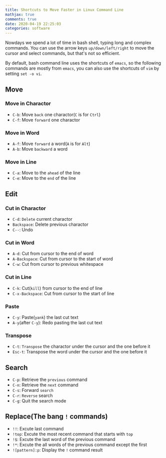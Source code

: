 ```yaml
---
title: Shortcuts to Move Faster in Linux Command Line
mathjax: true
comments: true
date: 2020-04-19 22:25:03
categories: software
---
```


Nowdays we spend a lot of time in bash shell, typing long and complex commands. You can use the arrow keys `up/down/left/right` to move the cursor and select commands, but that's not so efficient.

By default, bash command line uses the shortcuts of `emacs`, so the following commands are mostly from `emacs`, you can also use the shortcuts of `vim` by setting `set -o vi`.
<!-- more -->
## Move

### Move in Charactor
- `C-b`: Move `back` one charactor(`C` is for `Ctrl`)
- `C-f`: Move `forward` one charactor

### Move in Word
- `A-f`: Move `forward` a word(`A` is for `Alt`)
- `A-b`: Move `backward` a word

### Move in Line
- `C-a`: Move to the `ahead` of the line
- `C-e`: Move to the `end` of the line

## Edit

### Cut in Charactor
- `C-d`: `Delete` current charactor
- `Backspace`: Delete previous charactor
- `C--`: Undo

### Cut in Word
- `A-d`: Cut from cursor to the end of word
- `A-Backspace`: Cut from cursor to the start of word
- `C-w`: Cut from cursor to previous whitespace


### Cut in Line
- `C-k`: Cut(`kill`) from cursor to the end of line
- `C-x-Backspace`: Cut from cursor to the start of line

### Paste
- `C-y`: Paste(`yank`) the last cut text
- `A-y`(after `C-y`): Redo pasting the last cut text

### Transpose
- `C-t`: `Transpose` the charactor under the cursor and the one before it
- `Esc-t`: Transpose the word under the cursor and the one before it

## Search
- `C-p`: Retrieve the `previous` command
- `C-n`: Retrieve the `next` command
- `C-s`: Forward `search`
- `C-r`: `Reverse` search
- `C-g`: Quit the search mode

## Replace(The bang `!` commands)
- `!!`: Excute last command
- `!top`: Excute the most recent command that starts with `top`
- `!$`: Excute the last word of the previous command
- `!*`: Excute the all words of the previous command except the first
- `![pattern]:p`: Display the `!` command result
